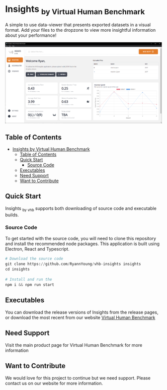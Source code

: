 # Insights <sub>by Virtual Human Benchmark</sub>

A simple to use data-viewer that presents exported datasets in a visual format. Add your files to the dropzone to view more insightful information about your performance!

![Insights](/assets/vhb-insights.png)

## Table of Contents

- [Insights by Virtual Human Benchmark](#insights-by-virtual-human-benchmark)
  - [Table of Contents](#table-of-contents)
  - [Quick Start](#quick-start)
    - [Source Code](#source-code)
  - [Executables](#executables)
  - [Need Support](#need-support)
  - [Want to Contribute](#want-to-contribute)

## Quick Start

Insights <sub>by vhb</sub> supports both downloading of source code and executable builds.

### Source Code

To get started with the source code, you will need to clone this repository and install the recommended node packages. This application is built using Electron, React and Typescript.

```python
# Download the source code
git clone https://github.com/RyannYoung/vhb-insights insights
cd insights

# Install and run the
npm i && npm run start
```

## Executables

You can download the release versions of Insights from the release pages, or download the most recent from our website [Virtual Human Benchmark](https://virtual-human-benchmark.web.app/)

## Need Support

Visit the main product page for Virtual Human Benchmark for more information

## Want to Contribute

We would love for this project to continue but we need support. Please contact us on our website for more information. 
